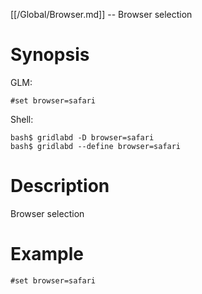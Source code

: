 [[/Global/Browser.md]] -- Browser selection

# Synopsis
GLM:
~~~
#set browser=safari
~~~
Shell:
~~~
bash$ gridlabd -D browser=safari
bash$ gridlabd --define browser=safari
~~~

# Description

Browser selection

# Example

~~~
#set browser=safari
~~~
